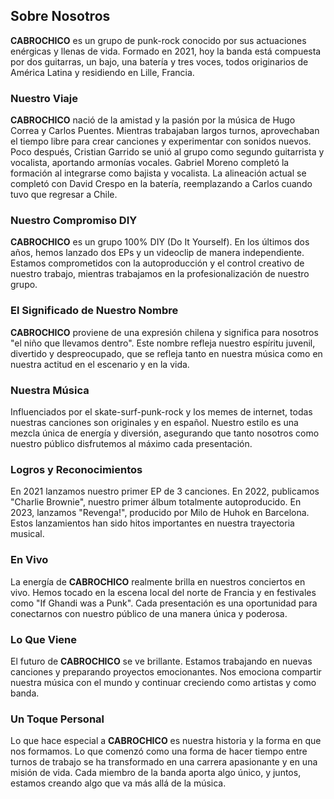 ## Sobre Nosotros

**CABROCHICO** es un grupo de punk-rock conocido por sus actuaciones enérgicas y llenas de vida. Formado en 2021, hoy la banda está compuesta por dos guitarras, un bajo, una batería y tres voces, todos originarios de América Latina y residiendo en Lille, Francia.

### Nuestro Viaje

**CABROCHICO** nació de la amistad y la pasión por la música de Hugo Correa y Carlos Puentes. Mientras trabajaban largos turnos, aprovechaban el tiempo libre para crear canciones y experimentar con sonidos nuevos. Poco después, Cristian Garrido se unió al grupo como segundo guitarrista y vocalista, aportando armonías vocales. Gabriel Moreno completó la formación al integrarse como bajista y vocalista. La alineación actual se completó con David Crespo en la batería, reemplazando a Carlos cuando tuvo que regresar a Chile.

### Nuestro Compromiso DIY

**CABROCHICO** es un grupo 100% DIY (Do It Yourself). En los últimos dos años, hemos lanzado dos EPs y un videoclip de manera independiente. Estamos comprometidos con la autoproducción y el control creativo de nuestro trabajo, mientras trabajamos en la profesionalización de nuestro grupo.

### El Significado de Nuestro Nombre

**CABROCHICO** proviene de una expresión chilena y significa para nosotros "el niño que llevamos dentro". Este nombre refleja nuestro espíritu juvenil, divertido y despreocupado, que se refleja tanto en nuestra música como en nuestra actitud en el escenario y en la vida.

### Nuestra Música

Influenciados por el skate-surf-punk-rock y los memes de internet, todas nuestras canciones son originales y en español. Nuestro estilo es una mezcla única de energía y diversión, asegurando que tanto nosotros como nuestro público disfrutemos al máximo cada presentación.

### Logros y Reconocimientos

En 2021 lanzamos nuestro primer EP de 3 canciones. En 2022, publicamos "Charlie Brownie", nuestro primer álbum totalmente autoproducido. En 2023, lanzamos "Revenga!", producido por Milo de Huhok en Barcelona. Estos lanzamientos han sido hitos importantes en nuestra trayectoria musical.

### En Vivo

La energía de **CABROCHICO** realmente brilla en nuestros conciertos en vivo. Hemos tocado en la escena local del norte de Francia y en festivales como "If Ghandi was a Punk". Cada presentación es una oportunidad para conectarnos con nuestro público de una manera única y poderosa.

### Lo Que Viene

El futuro de **CABROCHICO** se ve brillante. Estamos trabajando en nuevas canciones y preparando proyectos emocionantes. Nos emociona compartir nuestra música con el mundo y continuar creciendo como artistas y como banda.

### Un Toque Personal

Lo que hace especial a **CABROCHICO** es nuestra historia y la forma en que nos formamos. Lo que comenzó como una forma de hacer tiempo entre turnos de trabajo se ha transformado en una carrera apasionante y en una misión de vida. Cada miembro de la banda aporta algo único, y juntos, estamos creando algo que va más allá de la música.
